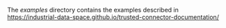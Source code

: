 The _examples_ directory contains the examples described in https://industrial-data-space.github.io/trusted-connector-documentation/
